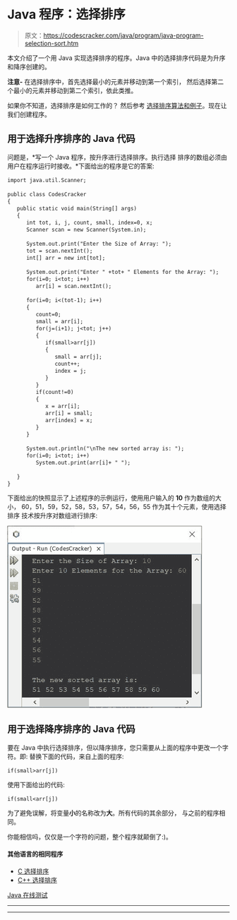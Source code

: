 # Java 程序：选择排序

> 原文：<https://codescracker.com/java/program/java-program-selection-sort.htm>

本文介绍了一个用 Java 实现选择排序的程序。Java 中的选择排序代码是为升序和降序创建的。

**注意-** 在选择排序中，首先选择最小的元素并移动到第一个索引， 然后选择第二个最小的元素并移动到第二个索引，依此类推。

如果你不知道，选择排序是如何工作的？
然后参考 [选择排序算法和例子](/computer-fundamental/selection-sort.htm)。现在让我们创建程序。

## 用于选择升序排序的 Java 代码

问题是，*写一个 Java 程序，按升序进行选择排序。执行选择 排序的数组必须由用户在程序运行时接收。*下面给出的程序是它的答案:

```
import java.util.Scanner;

public class CodesCracker
{
   public static void main(String[] args)
   {
      int tot, i, j, count, small, index=0, x;
      Scanner scan = new Scanner(System.in);

      System.out.print("Enter the Size of Array: ");
      tot = scan.nextInt();
      int[] arr = new int[tot];

      System.out.print("Enter " +tot+ " Elements for the Array: ");
      for(i=0; i<tot; i++)
         arr[i] = scan.nextInt();

      for(i=0; i<(tot-1); i++)
      {
         count=0;
         small = arr[i];
         for(j=(i+1); j<tot; j++)
         {
            if(small>arr[j])
            {
               small = arr[j];
               count++;
               index = j;
            }
         }
         if(count!=0)
         {
            x = arr[i];
            arr[i] = small;
            arr[index] = x;
         }
      }

      System.out.println("\nThe new sorted array is: ");
      for(i=0; i<tot; i++)
         System.out.print(arr[i]+ " ");

   }
}
```

下面给出的快照显示了上述程序的示例运行，使用用户输入的 **10** 作为数组的大小， 60，51，59，52，58，53，57，54，56，55 作为其十个元素，使用选择排序 技术按升序对数组进行排序:

![java program selection sort](img/c2afe6be98ba8a716e111869a2021fac.png)

## 用于选择降序排序的 Java 代码

要在 Java 中执行选择排序，但以降序排序，您只需要从上面的程序中更改一个字符。即:
替换下面的代码，来自上面的程序:

```
if(small>arr[j])
```

使用下面给出的代码:

```
if(small<arr[j])
```

为了避免误解，将变量**小**的名称改为**大**。所有代码的其余部分， 与之前的程序相同。

你能相信吗，仅仅是一个字符的问题，整个程序就颠倒了:)。

#### 其他语言的相同程序

*   [C 选择排序](/c/program/c-program-selection-sort.htm)
*   [C++ 选择排序](/cpp/program/cpp-program-selection-sort.htm)

[Java 在线测试](/exam/showtest.php?subid=1)

* * *

* * *